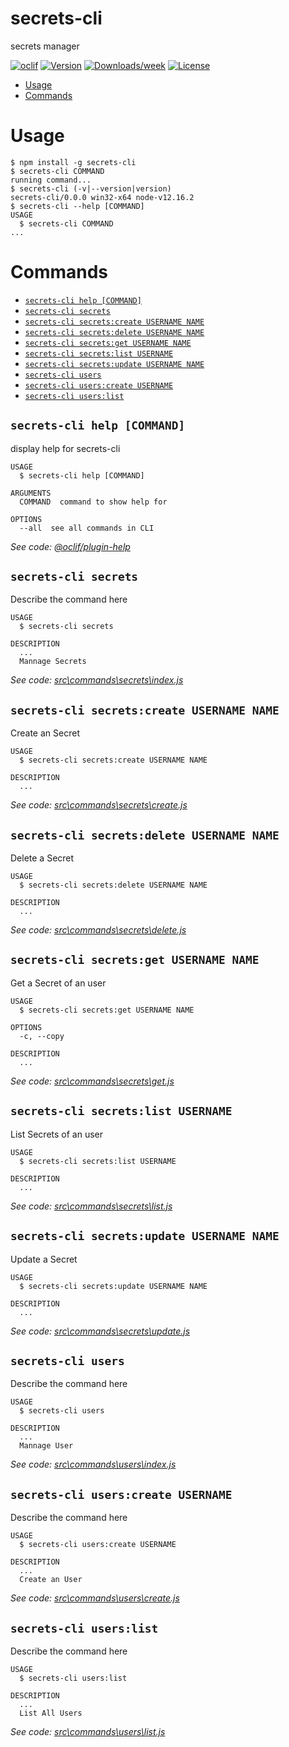 secrets-cli
===========

secrets manager

[![oclif](https://img.shields.io/badge/cli-oclif-brightgreen.svg)](https://oclif.io)
[![Version](https://img.shields.io/npm/v/secrets-cli.svg)](https://npmjs.org/package/secrets-cli)
[![Downloads/week](https://img.shields.io/npm/dw/secrets-cli.svg)](https://npmjs.org/package/secrets-cli)
[![License](https://img.shields.io/npm/l/secrets-cli.svg)](https://github.com/2020/secrets-cli/blob/master/package.json)

<!-- toc -->
* [Usage](#usage)
* [Commands](#commands)
<!-- tocstop -->
# Usage
<!-- usage -->
```sh-session
$ npm install -g secrets-cli
$ secrets-cli COMMAND
running command...
$ secrets-cli (-v|--version|version)
secrets-cli/0.0.0 win32-x64 node-v12.16.2
$ secrets-cli --help [COMMAND]
USAGE
  $ secrets-cli COMMAND
...
```
<!-- usagestop -->
# Commands
<!-- commands -->
* [`secrets-cli help [COMMAND]`](#secrets-cli-help-command)
* [`secrets-cli secrets`](#secrets-cli-secrets)
* [`secrets-cli secrets:create USERNAME NAME`](#secrets-cli-secretscreate-username-name)
* [`secrets-cli secrets:delete USERNAME NAME`](#secrets-cli-secretsdelete-username-name)
* [`secrets-cli secrets:get USERNAME NAME`](#secrets-cli-secretsget-username-name)
* [`secrets-cli secrets:list USERNAME`](#secrets-cli-secretslist-username)
* [`secrets-cli secrets:update USERNAME NAME`](#secrets-cli-secretsupdate-username-name)
* [`secrets-cli users`](#secrets-cli-users)
* [`secrets-cli users:create USERNAME`](#secrets-cli-userscreate-username)
* [`secrets-cli users:list`](#secrets-cli-userslist)

## `secrets-cli help [COMMAND]`

display help for secrets-cli

```
USAGE
  $ secrets-cli help [COMMAND]

ARGUMENTS
  COMMAND  command to show help for

OPTIONS
  --all  see all commands in CLI
```

_See code: [@oclif/plugin-help](https://github.com/oclif/plugin-help/blob/v2.2.3/src\commands\help.ts)_

## `secrets-cli secrets`

Describe the command here

```
USAGE
  $ secrets-cli secrets

DESCRIPTION
  ...
  Mannage Secrets
```

_See code: [src\commands\secrets\index.js](https://github.com/2020/secrets-cli/blob/v0.0.0/src\commands\secrets\index.js)_

## `secrets-cli secrets:create USERNAME NAME`

Create an Secret

```
USAGE
  $ secrets-cli secrets:create USERNAME NAME

DESCRIPTION
  ...
```

_See code: [src\commands\secrets\create.js](https://github.com/2020/secrets-cli/blob/v0.0.0/src\commands\secrets\create.js)_

## `secrets-cli secrets:delete USERNAME NAME`

Delete a Secret

```
USAGE
  $ secrets-cli secrets:delete USERNAME NAME

DESCRIPTION
  ...
```

_See code: [src\commands\secrets\delete.js](https://github.com/2020/secrets-cli/blob/v0.0.0/src\commands\secrets\delete.js)_

## `secrets-cli secrets:get USERNAME NAME`

Get a Secret of an user

```
USAGE
  $ secrets-cli secrets:get USERNAME NAME

OPTIONS
  -c, --copy

DESCRIPTION
  ...
```

_See code: [src\commands\secrets\get.js](https://github.com/2020/secrets-cli/blob/v0.0.0/src\commands\secrets\get.js)_

## `secrets-cli secrets:list USERNAME`

List Secrets of an user

```
USAGE
  $ secrets-cli secrets:list USERNAME

DESCRIPTION
  ...
```

_See code: [src\commands\secrets\list.js](https://github.com/2020/secrets-cli/blob/v0.0.0/src\commands\secrets\list.js)_

## `secrets-cli secrets:update USERNAME NAME`

Update a Secret

```
USAGE
  $ secrets-cli secrets:update USERNAME NAME

DESCRIPTION
  ...
```

_See code: [src\commands\secrets\update.js](https://github.com/2020/secrets-cli/blob/v0.0.0/src\commands\secrets\update.js)_

## `secrets-cli users`

Describe the command here

```
USAGE
  $ secrets-cli users

DESCRIPTION
  ...
  Mannage User
```

_See code: [src\commands\users\index.js](https://github.com/2020/secrets-cli/blob/v0.0.0/src\commands\users\index.js)_

## `secrets-cli users:create USERNAME`

Describe the command here

```
USAGE
  $ secrets-cli users:create USERNAME

DESCRIPTION
  ...
  Create an User
```

_See code: [src\commands\users\create.js](https://github.com/2020/secrets-cli/blob/v0.0.0/src\commands\users\create.js)_

## `secrets-cli users:list`

Describe the command here

```
USAGE
  $ secrets-cli users:list

DESCRIPTION
  ...
  List All Users
```

_See code: [src\commands\users\list.js](https://github.com/2020/secrets-cli/blob/v0.0.0/src\commands\users\list.js)_
<!-- commandsstop -->
